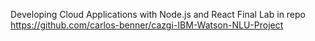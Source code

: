Developing Cloud Applications with Node.js and React
Final Lab in repo https://github.com/carlos-benner/cazgi-IBM-Watson-NLU-Project 